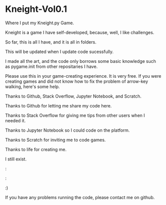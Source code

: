 # Kneight-Vol0.1
Where I put my Kneight.py Game. 

Kneight is a game I have self-developed, because, well, I like challenges. 

So far, this is all I have, and it is all in folders. 

This will be updated when I update code sucessfully. 

I made all the art, and the code only borrows some basic knowledge such as pygame.init from other repositaries I have. 

Please use this in your game-creating experience. It is very free. If you were creating games and did not know how to fix the problem of arrow-key walking, here's some help.

Thanks to Github, Stack Overflow, Jupyter Notebook, and Scratch. 

Thanks to Github for letting me share my code here. 

Thanks to Stack Overflow for giving me tips from other users when I needed it. 

Thanks to Jupyter Notebook so I could code on the platform. 

Thanks to Scratch for inviting me to code games. 

Thanks to life for creating me. 

I still exist. 

:

:

:)


If you have any problems running the code, please contact me on github. 
